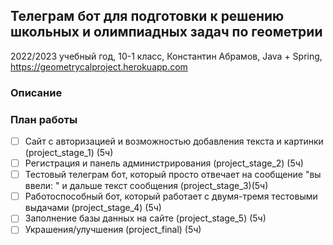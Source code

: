 ## Телеграм бот для подготовки к решению школьных и олимпиадных задач по геометрии

2022/2023 учебный год, 10-1 класс, Константин Абрамов, Java + Spring, https://geometrycalproject.herokuapp.com

### Описание

### План работы

- [ ] Cайт с авторизацией и возможностью добавления текста и картинки (project_stage_1) (5ч)
- [ ] Регистрация и панель администрирования (project_stage_2) (5ч)
- [ ] Тестовый телеграм бот, который просто отвечает на сообщение "вы ввели: " и дальше текст сообщения (project_stage_3)(5ч)
- [ ] Работоспособный бот, который работает с двумя-тремя тестовыми выдачами (project_stage_4) (5ч)
- [ ] Заполнение базы данных на сайте (project_stage_5) (5ч)
- [ ] Украшения/улучшения (project_final) (5ч)
